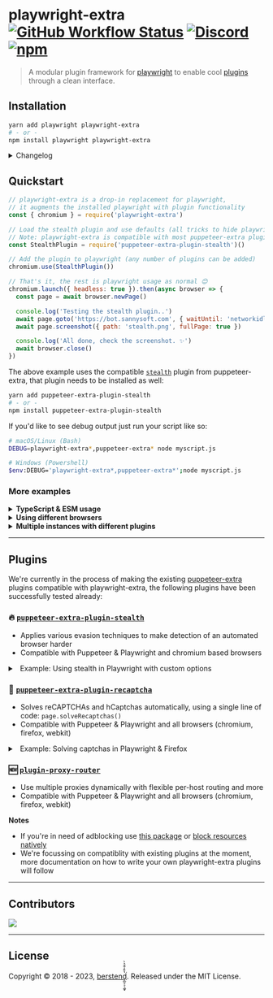 # playwright-extra [![GitHub Workflow Status](https://img.shields.io/github/actions/workflow/status/berstend/puppeteer-extra/test.yml?branch=master&event=push)](https://github.com/berstend/puppeteer-extra/actions) [![Discord](https://img.shields.io/discord/737009125862408274)](https://extra.community) [![npm](https://img.shields.io/npm/v/playwright-extra.svg)](https://www.npmjs.com/package/playwright-extra)

> A modular plugin framework for [playwright](https://github.com/microsoft/playwright) to enable cool [plugins](#plugins) through a clean interface.

## Installation

```bash
yarn add playwright playwright-extra
# - or -
npm install playwright playwright-extra
```

<details>
 <summary>Changelog</summary>

> Please check the `announcements` channel in our [discord server](https://extra.community) until we've automated readme updates. :)

- **v4.3**
  - Rerelease due to versioning issues with previous beta packages
- **v3.3**
  - Initial public release
  </details>

## Quickstart

```js
// playwright-extra is a drop-in replacement for playwright,
// it augments the installed playwright with plugin functionality
const { chromium } = require('playwright-extra')

// Load the stealth plugin and use defaults (all tricks to hide playwright usage)
// Note: playwright-extra is compatible with most puppeteer-extra plugins
const StealthPlugin = require('puppeteer-extra-plugin-stealth')()

// Add the plugin to playwright (any number of plugins can be added)
chromium.use(StealthPlugin())

// That's it, the rest is playwright usage as normal 😊
chromium.launch({ headless: true }).then(async browser => {
  const page = await browser.newPage()

  console.log('Testing the stealth plugin..')
  await page.goto('https://bot.sannysoft.com', { waitUntil: 'networkidle' })
  await page.screenshot({ path: 'stealth.png', fullPage: true })

  console.log('All done, check the screenshot. ✨')
  await browser.close()
})
```

The above example uses the compatible [`stealth`](/packages/puppeteer-extra-plugin-stealth) plugin from puppeteer-extra, that plugin needs to be installed as well:

```bash
yarn add puppeteer-extra-plugin-stealth
# - or -
npm install puppeteer-extra-plugin-stealth
```

If you'd like to see debug output just run your script like so:

```bash
# macOS/Linux (Bash)
DEBUG=playwright-extra*,puppeteer-extra* node myscript.js

# Windows (Powershell)
$env:DEBUG='playwright-extra*,puppeteer-extra*';node myscript.js
```

### More examples

<details>
 <summary><strong>TypeScript & ESM usage</strong></summary><br/>

`playwright-extra` and most plugins are written in TS, so you get perfect type support out of the box. :)

```ts
// playwright-extra is a drop-in replacement for playwright,
// it augments the installed playwright with plugin functionality
import { chromium } from 'playwright-extra'

// Load the stealth plugin and use defaults (all tricks to hide playwright usage)
// Note: playwright-extra is compatible with most puppeteer-extra plugins
import StealthPlugin from 'puppeteer-extra-plugin-stealth'

// Add the plugin to playwright (any number of plugins can be added)
chromium.use(StealthPlugin())

// ...(the rest of the quickstart code example is the same)
chromium.launch({ headless: true }).then(async browser => {
  const page = await browser.newPage()

  console.log('Testing the stealth plugin..')
  await page.goto('https://bot.sannysoft.com', { waitUntil: 'networkidle' })
  await page.screenshot({ path: 'stealth.png', fullPage: true })

  console.log('All done, check the screenshot. ✨')
  await browser.close()
})
```

New to Typescript? Here it is in 30 seconds or less 😄:

```bash
# Optional: If you don't have yarn yet
npm i --global yarn

# Optional: Create new package.json if it's a new project
yarn init -y

# Add basic typescript dependencies
yarn add --dev typescript @types/node esbuild esbuild-register

# Bootstrap a tsconfig.json
yarn tsc --init --target ES2020 --lib ES2020 --module commonjs --rootDir src --outDir dist

# Add dependencies used in the quick start example
yarn add playwright playwright-extra puppeteer-extra-plugin-stealth

# Create source folder for the .ts files
mkdir src

# Now place the example code above in `src/index.ts`

# Run the typescript code without the need of compiling it first
node -r esbuild-register src/index.ts

# You can now add Typescript to your CV 🎉
```

</details>
<details>
 <summary><strong>Using different browsers</strong></summary><br/>

```ts
// Any browser supported by playwright can be used with plugins
import { chromium, firefox, webkit } from 'playwright-extra'

chromium.use(plugin)
firefox.use(plugin)
webkit.use(plugin)
```

</details>
<details>
 <summary><strong>Multiple instances with different plugins</strong></summary><br/>

Node.js imports are cached, therefore the default `chromium`, `firefox`, `webkit` export from `playwright-extra` will always return the same playwright instance.

```ts
// Use `addExtra` to create a fresh and independent instance
import playwright from 'playwright'
import { addExtra } from 'playwright-extra'

const chromium1 = addExtra(playwright.chromium)
const chromium2 = addExtra(playwright.chromium)

chromium1.use(onePlugin)
chromium2.use(anotherPlugin)
// chromium1 and chromium2 are independent
```

</details>

---

## Plugins

We're currently in the process of making the existing [puppeteer-extra](/packages/puppeteer-extra) plugins compatible with playwright-extra, the following plugins have been successfully tested already:

### 🔥 [`puppeteer-extra-plugin-stealth`](/packages/puppeteer-extra-plugin-stealth)

- Applies various evasion techniques to make detection of an automated browser harder
- Compatible with Puppeteer & Playwright and chromium based browsers

<details>
<summary>&nbsp;&nbsp;Example: Using stealth in Playwright with custom options</summary>

```js
// The stealth plugin is optimized for chromium based browsers currently
import { chromium } from 'playwright-extra'

import StealthPlugin from 'puppeteer-extra-plugin-stealth'
chromium.use(StealthPlugin())

// New way to overwrite the default options of stealth evasion plugins
// https://github.com/berstend/puppeteer-extra/tree/master/packages/puppeteer-extra-plugin-stealth/evasions
chromium.plugins.setDependencyDefaults('stealth/evasions/webgl.vendor', {
  vendor: 'Bob',
  renderer: 'Alice'
})

// That's it, the rest is playwright usage as normal 😊
chromium.launch({ headless: true }).then(async browser => {
  const page = await browser.newPage()

  console.log('Testing the webgl spoofing feature of the stealth plugin..')
  await page.goto('https://webglreport.com', { waitUntil: 'networkidle' })
  await page.screenshot({ path: 'webgl.png', fullPage: true })

  console.log('All done, check the screenshot. ✨')
  await browser.close()
})
```

</details>

### 🏴 [`puppeteer-extra-plugin-recaptcha`](/packages/puppeteer-extra-plugin-recaptcha)

- Solves reCAPTCHAs and hCaptchas automatically, using a single line of code: `page.solveRecaptchas()`
- Compatible with Puppeteer & Playwright and all browsers (chromium, firefox, webkit)
<details>
<summary>&nbsp;&nbsp;Example: Solving captchas in Playwright & Firefox</summary>

```js
// Any browser (chromium, webkit, firefox) can be used
import { firefox } from 'playwright-extra'

import RecaptchaPlugin from 'puppeteer-extra-plugin-recaptcha'
firefox.use(
  RecaptchaPlugin({
    provider: {
      id: '2captcha',
      token: process.env.TWOCAPTCHA_TOKEN || 'YOUR_API_KEY'
    }
  })
)

// Works in headless as well, just so you can see it in action
firefox.launch({ headless: false }).then(async browser => {
  const context = await browser.newContext()
  const page = await context.newPage()
  const url = 'https://www.google.com/recaptcha/api2/demo'
  await page.goto(url, { waitUntil: 'networkidle' })

  console.log('Solving captchas..')
  await page.solveRecaptchas()

  await Promise.all([
    page.waitForNavigation({ waitUntil: 'networkidle' }),
    page.click(`#recaptcha-demo-submit`)
  ])

  const content = await page.content()
  const isSuccess = content.includes('Verification Success')
  console.log('Done', { isSuccess })
  await browser.close()
})
```

</details>

### 🆕 [`plugin-proxy-router`](/packages/plugin-proxy-router)

- Use multiple proxies dynamically with flexible per-host routing and more
- Compatible with Puppeteer & Playwright and all browsers (chromium, firefox, webkit)

**Notes**

- If you're in need of adblocking use [this package](https://www.npmjs.com/package/@cliqz/adblocker-playwright) or [block resources natively](https://github.com/berstend/puppeteer-extra/wiki/Block-resources-without-request-interception)
- We're focussing on compatiblity with existing plugins at the moment, more documentation on how to write your own playwright-extra plugins will follow

---

## Contributors

<a href="https://github.com/berstend/puppeteer-extra/graphs/contributors">
  <img src="https://contributors-img.firebaseapp.com/image?repo=berstend/puppeteer-extra" />
</a>

---

## License

Copyright © 2018 - 2023, [berstend̡̲̫̹̠̖͚͓̔̄̓̐̄͛̀͘](https://github.com/berstend). Released under the MIT License.

<!--
  Reference links
-->

[playwright-extra]: https://github.com/berstend/puppeteer-extra/tree/master/packages/playwright-extra
[puppeteer-extra]: https://github.com/berstend/puppeteer-extra/tree/master/packages/puppeteer-extra
[`puppeteer-extra`]: https://github.com/berstend/puppeteer-extra/tree/master/packages/puppeteer-extra
